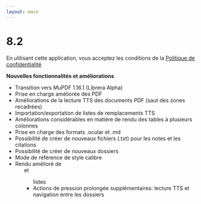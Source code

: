 ```yaml
---
layout: main
---
```


# 8.2

En utilisant cette application, vous acceptez les conditions de la [Politique de confidentialité](/PrivacyPolicy/fr)

**Nouvelles fonctionnalités et améliorations**

* Transition vers MuPDF 1.16.1 (Librera Alpha)
* Prise en charge améliorée des PDF
* Améliorations de la lecture TTS des documents PDF (saut des zones recadrées)
* Importation/exportation de listes de remplacements TTS
* Améliorations considérables en matière de rendu des tables à plusieurs colonnes
* Prise en charge des formats .ocular et .md
* Possibilité de créer de nouveaux fichiers (.txt) pour les notes et les citations
* Possibilité de créer de nouveaux dossiers
* Mode de référence de style calibre
* Rendu amélioré de <ol> et <ul> listes
* Actions de pression prolongée supplémentaires: lecture TTS et navigation entre les dossiers
